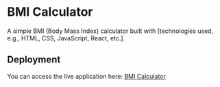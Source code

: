 # BMI Calculator

A simple BMI (Body Mass Index) calculator built with [technologies used, e.g., HTML, CSS, JavaScript, React, etc.].

## Deployment

You can access the live application here: [BMI Calculator](https://bmicalculator-prakanth.netlify.app/)



 
